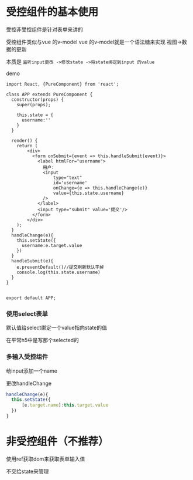 # 受控组件的基本使用

受控非受控组件是针对表单来讲的

受控组件类似与vue 的v-model vue 的v-model就是一个语法糖来实现 视图->数据的更新

本质是 `监听input更改 ->修改state ->将state绑定到input 的value`

demo

```react
import React, {PureComponent} from 'react';

class APP extends PureComponent {
  constructor(props) {
    super(props);

    this.state = {
      username:''
    }
  }

  render() {
    return (
        <div>
          <form onSubmit={event => this.handleSubmit(event)}>
            <label htmlFor="username">
              用户:
              <input
                  type="text"
                  id='username'
                  onChange={e => this.handleChange(e)}
                  value={this.state.username}
              />
            </label>
            <input type="submit" value='提交'/>
          </form>
        </div>
    );
  }
  handleChange(e){
    this.setState({
      username:e.target.value
    })
  }
  handleSubmit(e){
    e.preventDefault()//提交刷新默认干掉
    console.log(this.state.username)
  }
}


export default APP;

```



### 使用select表单

默认值给select绑定一个value指向state的值

在平常h5中是写那个selected的

### 多输入受控组件

给input添加一个name

更改handleChange

```js
handleChange(e){
  this.setState({
      [e.target.name]:this.target.value
  })
}
```

# 非受控组件（不推荐）

使用ref获取dom来获取表单输入值

不交给state来管理